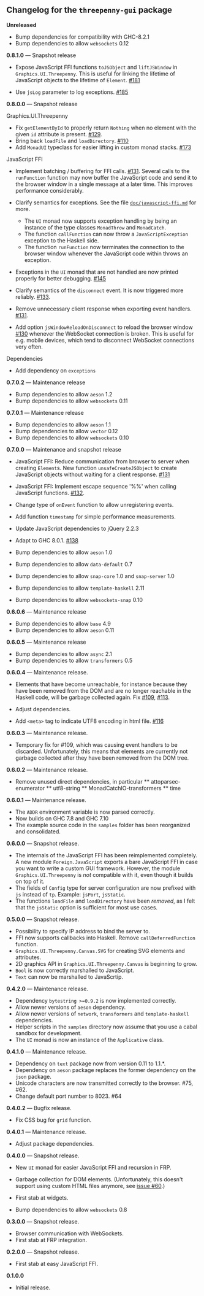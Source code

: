 ## Changelog for the `threepenny-gui` package

**Unreleased**

* Bump dependencies for compatibility with GHC-8.2.1
* Bump dependencies to allow `websockets` 0.12

**0.8.1.0** — Snapshot release

* Expose JavaScript FFI functions `toJSObject` and `liftJSWindow` in `Graphics.UI.Threepenny`. This is useful for linking the lifetime of JavaScript objects to the lifetime of `Element`. [#181][]
* Use `jsLog` parameter to log exceptions. [#185][]

  [#181]: https://github.com/HeinrichApfelmus/threepenny-gui/issues/181
  [#185]: https://github.com/HeinrichApfelmus/threepenny-gui/issues/185

**0.8.0.0** — Snapshot release

Graphics.UI.Threepenny

* Fix `getElementById` to properly return `Nothing` when no element with the given `id` attribute is present. [#129][].
* Bring back `loadFile` and `loadDirectory`. [#110][]
* Add `MonadUI` typeclass for easier lifting in custom monad stacks. [#173][]

JavaScript FFI

* Implement batching / buffering for FFI calls. [#131][]. Several calls to the `runFunction` function may now buffer the JavaScript code and send it to the browser window in a single message at a later time. This improves performance considerably.
* Clarify semantics for exceptions. See the file [`doc/javascript-ffi.md`](doc/javascript-ffi.md) for more.
    * The `UI` monad now supports exception handling by being an instance of the type classes `MonadThrow` and `MonadCatch`.
    * The function `callFunction` can now throw a `JavaScriptException` exception to the Haskell side.
    * The function `runFunction` now terminates the connection to the browser window whenever the JavaScript code within throws an exception.
* Exceptions in the `UI` monad that are not handled are now printed properly for better debugging. [#145][]
* Clarify semantics of the `disconnect` event. It is now triggered more reliably. [#133][].
* Remove unnecessary client response when exporting event handlers. [#131][].
* Add option `jsWindowReloadOnDisconnect` to reload the browser window [#130][] whenever the WebSocket connection is broken. This is useful for e.g. mobile devices, which tend to disconnect WebSocket connections very often.

  [#110]: https://github.com/HeinrichApfelmus/threepenny-gui/issues/110
  [#129]: https://github.com/HeinrichApfelmus/threepenny-gui/issues/129
  [#130]: https://github.com/HeinrichApfelmus/threepenny-gui/issues/130
  [#133]: https://github.com/HeinrichApfelmus/threepenny-gui/issues/133
  [#145]: https://github.com/HeinrichApfelmus/threepenny-gui/issues/145
  [#173]: https://github.com/HeinrichApfelmus/threepenny-gui/issues/173

Dependencies

* Add dependency on `exceptions`

**0.7.0.2** — Maintenance release

* Bump dependencies to allow `aeson` 1.2
* Bump dependencies to allow `websockets` 0.11

**0.7.0.1** — Maintenance release

* Bump dependencies to allow `aeson` 1.1
* Bump dependencies to allow `vector` 0.12
* Bump dependencies to allow `websockets` 0.10

**0.7.0.0** — Maintenance and snapshot release

* JavaScript FFI: Reduce communication from browser to server when creating `Element`s.
    New function `unsafeCreateJSObject` to create JavaScript objects without
    waiting for a client response. [#131][]
* JavaScript FFI: Implement escape sequence '%%' when calling JavaScript functions. [#132][].
* Change type of `onEvent` function to allow unregistering events.
* Add function `timestamp` for simple performance measurements.
* Update JavaScript dependencies to jQuery 2.2.3
* Adapt to GHC 8.0.1. [#138][]
* Bump dependencies to allow `aeson` 1.0
* Bump dependencies to allow `data-default` 0.7
* Bump dependencies to allow `snap-core` 1.0 and `snap-server` 1.0
* Bump dependencies to allow `template-haskell` 2.11
* Bump dependencies to allow `websockets-snap` 0.10

  [#131]: https://github.com/HeinrichApfelmus/threepenny-gui/issues/131
  [#132]: https://github.com/HeinrichApfelmus/threepenny-gui/issues/132
  [#138]: https://github.com/HeinrichApfelmus/threepenny-gui/issues/138

**0.6.0.6** — Maintenance release

* Bump dependencies to allow `base` 4.9
* Bump dependencies to allow `aeson` 0.11

**0.6.0.5** — Maintenance release

* Bump dependencies to allow `async` 2.1
* Bump dependencies to allow `transformers` 0.5

**0.6.0.4** — Maintenance release.

* Elements that have become unreachable, for instance because they have been removed from the DOM and are no longer reachable in the Haskell code, will be garbage collected again. Fix [#109][], [#113][].
* Adjust dependencies.
* Add `<meta>` tag to indicate UTF8 encoding in html file. [#116][]

  [#113]: https://github.com/HeinrichApfelmus/threepenny-gui/issues/113
  [#109]: https://github.com/HeinrichApfelmus/threepenny-gui/issues/109
  [#116]: https://github.com/HeinrichApfelmus/threepenny-gui/issues/116

**0.6.0.3** — Maintenance release.

* Temporary fix for #109, which was causing event handlers to be discarded. Unfortunately, this means that elements are currently not garbage collected after they have been removed from the DOM tree.

**0.6.0.2** — Maintenance release.

* Remove unused direct dependencies, in particular
** attoparsec-enumerator
** utf8-string
** MonadCatchIO-transformers
** time

**0.6.0.1** — Maintenance release.

* The `ADDR` environment variable is now parsed correctly.
* Now builds on GHC 7.8 and GHC 7.10
* The example source code in the `samples` folder has been reorganized and consolidated.

**0.6.0.0** — Snapshot release.

* The internals of the JavaScript FFI has been reimplemented completely. A new module `Foreign.JavaScript` exports a bare JavaScript FFI in case you want to write a custom GUI framework. However, the module `Graphics.UI.Threepenny` is *not* compatible with it, even though it builds on top of it.
* The fields of `Config` type for server configuration are now prefixed with `js` instead of `tp`. Example: `jsPort`, `jsStatic`.
* The functions `loadFile` and `loadDirectory` have been *removed*, as I felt that the `jsStatic` option is sufficient for most use cases.

**0.5.0.0** — Snapshot release.

* Possibility to specify IP address to bind the server to.
* FFI now supports callbacks into Haskell. Remove `callDeferredFunction` function.
* `Graphics.UI.Threepenny.Canvas.SVG` for creating SVG elements and attributes.
* 2D graphics API in `Graphics.UI.Threepenny.Canvas` is beginning to grow.
* `Bool` is now correctly marshalled to JavaScript.
* `Text` can now be marshalled to JavaScrtip.

**0.4.2.0** — Maintenance release.

* Dependency `bytestring >=0.9.2` is now implemented correctly.
* Allow newer versions of `aeson` dependency.
* Allow newer versions of `network`, `transformers` and `template-haskell` dependencies.
* Helper scripts in the `samples` directory now assume that you use a cabal sandbox for development.
* The `UI` monad is now an instance of the `Applicative` class.

**0.4.1.0** — Maintenance release.

* Dependency on `text` package now from version 0.11 to 1.1.*.
* Dependency on `aeson` package replaces the former dependency on the `json` package.
* Unicode characters are now transmitted correctly to the browser. #75, #62.
* Change default port number to 8023. #64

**0.4.0.2** — Bugfix release.

* Fix CSS bug for `grid` function.

**0.4.0.1** — Maintenance release.

* Adjust package dependencies.

**0.4.0.0** — Snapshot release.

* New `UI` monad for easier JavaScript FFI and recursion in FRP.
* Garbage collection for DOM elements. (Unfortunately, this doesn't support using custom HTML files anymore, see [issue #60][#60].)
* First stab at widgets.
* Bump dependencies to allow `websockets` 0.8

  [#60]: https://github.com/HeinrichApfelmus/threepenny-gui/issues/60

**0.3.0.0** — Snapshot release.

* Browser communication with WebSockets.
* First stab at FRP integration.

**0.2.0.0** — Snapshot release.

* First stab at easy JavaScript FFI.

**0.1.0.0**

* Initial release.


